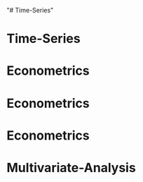 "# Time-Series" 
# Time-Series
# Econometrics
# Econometrics
# Econometrics
# Multivariate-Analysis
